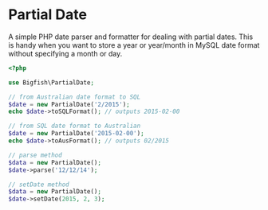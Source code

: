 # Partial Date

A simple PHP date parser and formatter for dealing with partial dates. 
This is handy when you want to store a year or year/month in MySQL date format without
specifying a month or day.

```php
<?php

use Bigfish\PartialDate;

// from Australian date format to SQL
$date = new PartialDate('2/2015');
echo $date->toSQLFormat(); // outputs 2015-02-00

// from SQL date format to Australian
$date = new PartialDate('2015-02-00');
echo $date->toAusFormat(); // outputs 02/2015

// parse method
$data = new PartialDate();
$date->parse('12/12/14');

// setDate method
$data = new PartialDate();
$date->setDate(2015, 2, 3);

```
